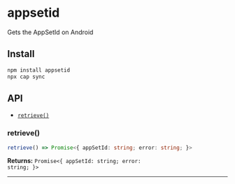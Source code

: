 # appsetid

Gets the AppSetId on Android

## Install

```bash
npm install appsetid
npx cap sync
```

## API

<docgen-index>

* [`retrieve()`](#retrieve)

</docgen-index>

<docgen-api>
<!--Update the source file JSDoc comments and rerun docgen to update the docs below-->

### retrieve()

```typescript
retrieve() => Promise<{ appSetId: string; error: string; }>
```

**Returns:** <code>Promise&lt;{ appSetId: string; error: string; }&gt;</code>

--------------------

</docgen-api>
